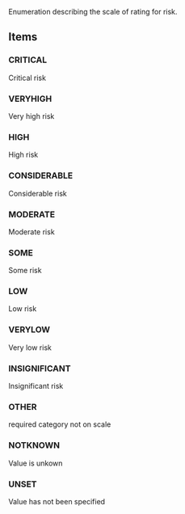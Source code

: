 Enumeration describing the scale of rating for risk.

<!-- end of short definition -->


## Items

### CRITICAL
Critical risk

### VERYHIGH
Very high risk

### HIGH
High risk

### CONSIDERABLE
Considerable risk

### MODERATE
Moderate risk

### SOME
Some risk

### LOW
Low risk

### VERYLOW
Very low risk

### INSIGNIFICANT
Insignificant risk

### OTHER
required category not on scale

### NOTKNOWN
Value is unkown

### UNSET
Value has not been specified
